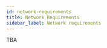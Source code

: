 ```yaml
---
id: network-requirements
title: Network Requirements
sidebar_label: Network requirements
---
```


TBA
